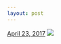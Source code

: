 ```yaml
---
layout: post
---
```


<p>
  <time><a href="/621">April 23, 2017</a></time>
  <a href="/621"><img src="{{ site.assets_url }}/621-480.jpg" srcset="{{ site.assets_url }}/621-240.jpg 240w, {{ site.assets_url }}/621-480.jpg 480w, {{ site.assets_url }}/621-720.jpg 720w, {{ site.assets_url }}/621-960.jpg 960w" sizes="(min-width: 700px) 50vw, calc(100vw - 2rem)" /></a>
</p>
